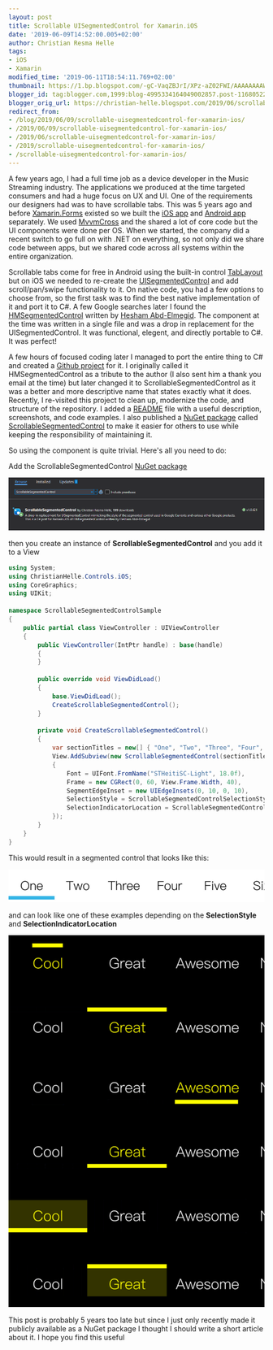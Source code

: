 ```yaml
---
layout: post
title: Scrollable UISegmentedControl for Xamarin.iOS
date: '2019-06-09T14:52:00.005+02:00'
author: Christian Resma Helle
tags: 
- iOS
- Xamarin
modified_time: '2019-06-11T18:54:11.769+02:00'
thumbnail: https://1.bp.blogspot.com/-gC-VaqZBJrI/XPz-aZ02FWI/AAAAAAAAWBs/orVSUyZjkvU7TtX0wxZ2lcqCoLPF5X7OQCLcBGAs/s72-c/scrollablesegmentedcontrol-nuget.png
blogger_id: tag:blogger.com,1999:blog-4995334164049002857.post-1168052297225765485
blogger_orig_url: https://christian-helle.blogspot.com/2019/06/scrollable-uisegmentedcontrol-for.html
redirect_from:
- /blog/2019/06/09/scrollable-uisegmentedcontrol-for-xamarin-ios/
- /2019/06/09/scrollable-uisegmentedcontrol-for-xamarin-ios/
- /2019/06/scrollable-uisegmentedcontrol-for-xamarin-ios/
- /2019/scrollable-uisegmentedcontrol-for-xamarin-ios/
- /scrollable-uisegmentedcontrol-for-xamarin-ios/
---
```


A few years ago, I had a full time job as a device developer in the Music Streaming industry. The applications we produced at the time targeted consumers and had a huge focus on UX and UI. One of the requirements our designers had was to have scrollable tabs. This was 5 years ago and before [Xamarin.Forms](https://docs.microsoft.com/en-us/xamarin/xamarin-forms/?WT.mc_id=DT-MVP-5004822) existed so we built the [iOS app](http://itunes.apple.com/dk/app/yousee-musik/id1108892163) and [Android app](http://play.google.com/store/apps/details?id=dk.yousee.musik) separately. We used [MvvmCross](https://www.mvvmcross.com/) and the shared a lot of core code but the UI components were done per OS. When we started, the company did a recent switch to go full on with .NET on everything, so not only did we share code between apps, but we shared code across all systems within the entire organization.  

Scrollable tabs come for free in Android using the built-in control [TabLayout](https://developer.android.com/reference/android/support/design/widget/TabLayout) but on iOS we needed to re-create the [UISegmentedControl](https://developer.apple.com/documentation/uikit/uisegmentedcontrol) and add scroll/pan/swipe functionality to it. On native code, you had a few options to choose from, so the first task was to find the best native implementation of it and port it to C#. A few Google searches later I found the [HMSegmentedControl](https://github.com/HeshamMegid/HMSegmentedControl) written by [Hesham Abd-Elmegid](https://hesh.am/). The component at the time was written in a single file and was a drop in replacement for the UISegmentedControl. It was functional, elegent, and directly portable to C#. It was perfect!  

A few hours of focused coding later I managed to port the entire thing to C# and created a [Github project](https://github.com/christianhelle/ScrollableSegmentedControl) for it. I originally called it HMSegmentedControl as a tribute to the author (I also sent him a thank you email at the time) but later changed it to ScrollableSegmentedControl as it was a better and more descriptive name that states exactly what it does. Recently, I re-visited this project to clean up, modernize the code, and structure of the repository. I added a [README](https://github.com/christianhelle/ScrollableSegmentedControl/blob/master/README.md) file with a useful description, screenshots, and code examples. I also published a [NuGet package](https://www.nuget.org/packages/scrollablesegmentedcontrol) called [ScrollableSegmentedControl](https://www.nuget.org/packages/scrollablesegmentedcontrol) to make it easier for others to use while keeping the responsibility of maintaining it.  

So using the component is quite trivial. Here's all you need to do:  

Add the ScrollableSegmentedControl [NuGet package](https://www.nuget.org/packages/scrollablesegmentedcontrol)  

![](/assets/images/scrollablesegmentedcontrol-nuget.png)

then you create an instance of **ScrollableSegmentedControl** and you add it to a View  

```csharp
using System;  
using ChristianHelle.Controls.iOS;  
using CoreGraphics;  
using UIKit;  

namespace ScrollableSegmentedControlSample  
{  
    public partial class ViewController : UIViewController  
    {  
        public ViewController(IntPtr handle) : base(handle)  
        {  
        }  

        public override void ViewDidLoad()  
        {  
            base.ViewDidLoad();  
            CreateScrollableSegmentedControl();  
        }  

        private void CreateScrollableSegmentedControl()  
        {  
            var sectionTitles = new[] { "One", "Two", "Three", "Four", "Five", "Six" };  
            View.AddSubview(new ScrollableSegmentedControl(sectionTitles)  
            {  
                Font = UIFont.FromName("STHeitiSC-Light", 18.0f),  
                Frame = new CGRect(0, 60, View.Frame.Width, 40),  
                SegmentEdgeInset = new UIEdgeInsets(0, 10, 0, 10),  
                SelectionStyle = ScrollableSegmentedControlSelectionStyle.FullWidthStripe,  
                SelectionIndicatorLocation = ScrollableSegmentedControlIndicatorLocation.Down  
            });  
        }  
    }  
}  
```

This would result in a segmented control that looks like this:  

![](/assets/images/scrollablesegmentedcontrol.png)  

and can look like one of these examples depending on the **SelectionStyle** and **SelectionIndicatorLocation**  

![](/assets/images/scrollablesegmentedcontrol-dark.png)  

This post is probably 5 years too late but since I just only recently made it publicly available as a NuGet package I thought I should write a short article about it. I hope you find this useful